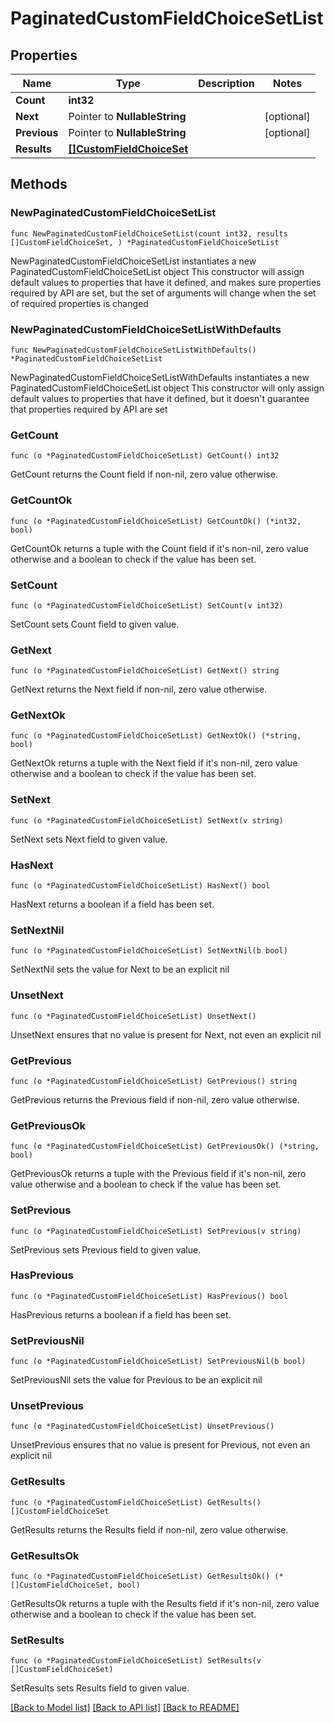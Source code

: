 # PaginatedCustomFieldChoiceSetList

## Properties

Name | Type | Description | Notes
------------ | ------------- | ------------- | -------------
**Count** | **int32** |  | 
**Next** | Pointer to **NullableString** |  | [optional] 
**Previous** | Pointer to **NullableString** |  | [optional] 
**Results** | [**[]CustomFieldChoiceSet**](CustomFieldChoiceSet.md) |  | 

## Methods

### NewPaginatedCustomFieldChoiceSetList

`func NewPaginatedCustomFieldChoiceSetList(count int32, results []CustomFieldChoiceSet, ) *PaginatedCustomFieldChoiceSetList`

NewPaginatedCustomFieldChoiceSetList instantiates a new PaginatedCustomFieldChoiceSetList object
This constructor will assign default values to properties that have it defined,
and makes sure properties required by API are set, but the set of arguments
will change when the set of required properties is changed

### NewPaginatedCustomFieldChoiceSetListWithDefaults

`func NewPaginatedCustomFieldChoiceSetListWithDefaults() *PaginatedCustomFieldChoiceSetList`

NewPaginatedCustomFieldChoiceSetListWithDefaults instantiates a new PaginatedCustomFieldChoiceSetList object
This constructor will only assign default values to properties that have it defined,
but it doesn't guarantee that properties required by API are set

### GetCount

`func (o *PaginatedCustomFieldChoiceSetList) GetCount() int32`

GetCount returns the Count field if non-nil, zero value otherwise.

### GetCountOk

`func (o *PaginatedCustomFieldChoiceSetList) GetCountOk() (*int32, bool)`

GetCountOk returns a tuple with the Count field if it's non-nil, zero value otherwise
and a boolean to check if the value has been set.

### SetCount

`func (o *PaginatedCustomFieldChoiceSetList) SetCount(v int32)`

SetCount sets Count field to given value.


### GetNext

`func (o *PaginatedCustomFieldChoiceSetList) GetNext() string`

GetNext returns the Next field if non-nil, zero value otherwise.

### GetNextOk

`func (o *PaginatedCustomFieldChoiceSetList) GetNextOk() (*string, bool)`

GetNextOk returns a tuple with the Next field if it's non-nil, zero value otherwise
and a boolean to check if the value has been set.

### SetNext

`func (o *PaginatedCustomFieldChoiceSetList) SetNext(v string)`

SetNext sets Next field to given value.

### HasNext

`func (o *PaginatedCustomFieldChoiceSetList) HasNext() bool`

HasNext returns a boolean if a field has been set.

### SetNextNil

`func (o *PaginatedCustomFieldChoiceSetList) SetNextNil(b bool)`

 SetNextNil sets the value for Next to be an explicit nil

### UnsetNext
`func (o *PaginatedCustomFieldChoiceSetList) UnsetNext()`

UnsetNext ensures that no value is present for Next, not even an explicit nil
### GetPrevious

`func (o *PaginatedCustomFieldChoiceSetList) GetPrevious() string`

GetPrevious returns the Previous field if non-nil, zero value otherwise.

### GetPreviousOk

`func (o *PaginatedCustomFieldChoiceSetList) GetPreviousOk() (*string, bool)`

GetPreviousOk returns a tuple with the Previous field if it's non-nil, zero value otherwise
and a boolean to check if the value has been set.

### SetPrevious

`func (o *PaginatedCustomFieldChoiceSetList) SetPrevious(v string)`

SetPrevious sets Previous field to given value.

### HasPrevious

`func (o *PaginatedCustomFieldChoiceSetList) HasPrevious() bool`

HasPrevious returns a boolean if a field has been set.

### SetPreviousNil

`func (o *PaginatedCustomFieldChoiceSetList) SetPreviousNil(b bool)`

 SetPreviousNil sets the value for Previous to be an explicit nil

### UnsetPrevious
`func (o *PaginatedCustomFieldChoiceSetList) UnsetPrevious()`

UnsetPrevious ensures that no value is present for Previous, not even an explicit nil
### GetResults

`func (o *PaginatedCustomFieldChoiceSetList) GetResults() []CustomFieldChoiceSet`

GetResults returns the Results field if non-nil, zero value otherwise.

### GetResultsOk

`func (o *PaginatedCustomFieldChoiceSetList) GetResultsOk() (*[]CustomFieldChoiceSet, bool)`

GetResultsOk returns a tuple with the Results field if it's non-nil, zero value otherwise
and a boolean to check if the value has been set.

### SetResults

`func (o *PaginatedCustomFieldChoiceSetList) SetResults(v []CustomFieldChoiceSet)`

SetResults sets Results field to given value.



[[Back to Model list]](../README.md#documentation-for-models) [[Back to API list]](../README.md#documentation-for-api-endpoints) [[Back to README]](../README.md)


